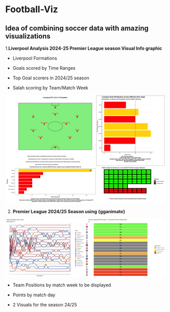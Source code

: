 # Football-Viz

## Idea of combining soccer data with amazing visualizations

1.**Liverpool Analysis 2024-25 Premier League season Visual Info graphic**

-   Liverpool Formations

-   Goals scored by Time Ranges

-   Top Goal scorers in 2024/25 season

-   Salah scoring by Team/Match Week

![Liverppol Infographic 24/25 season](images/01-liverpool_infographic.png)

2.  **Premier League 2024/25 Season using {gganimate}**

![PL Infographic](images/02_pl_infographic.png)

-   Team Positions by match week to be displayed

-   Points by match day

-   2 Visuals for the season 24/25
